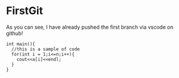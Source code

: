 # FirstGit
As you can see, I have already pushed the first branch via vscode on github!
```
int main(){
  //this is a sample of code
  for(int i = 1;i<=n;i++){
    cout<<a[i]<<endl;
  }
}
```
